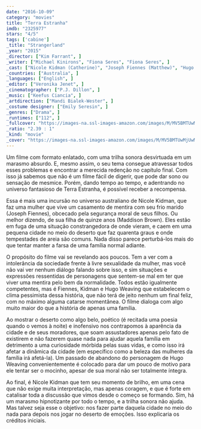 ```yaml
---
date: "2016-10-09"
category: "movies"
title: "Terra Estranha"
imdb: "2325977"
stars: "4/5"
tags: ['cabine']
_title: "Strangerland"
_year: "2015"
_director: ["Kim Farrant", ]
_writer: ["Michael Kinirons", "Fiona Seres", "Fiona Seres", ]
_cast: ["Nicole Kidman (Catherine)", "Joseph Fiennes (Matthew)", "Hugo Weaving (Rae)", "Lisa Flanagan (Coreen)", "Meyne Wyatt (Burtie)", "Maddison Brown (Lily)", "Nicholas Hamilton (Tom)", "Jim Russell (Alan Robertson)", "Sean Keenan (Steve Robertson)", ]
_countries: ["Australia", ]
_languages: ["English", ]
_editor: ["Veronika Jenet", ]
_cinematographer: ["P.J. Dillon", ]
_music: ["Keefus Ciancia", ]
_artdirection: ["Mandi Bialek-Wester", ]
_costume designer: ["Emily Seresin", ]
_genres: ["Drama", ]
_runtimes: ["112", ]
_fullcover: "https://images-na.ssl-images-amazon.com/images/M/MV5BMTUwMjUwMTE0OV5BMl5BanBnXkFtZTgwMjg2Mzk1NjE@.jpg"
_ratio: "2.39 : 1"
_kind: "movie"
_cover: "https://images-na.ssl-images-amazon.com/images/M/MV5BMTUwMjUwMTE0OV5BMl5BanBnXkFtZTgwMjg2Mzk1NjE@._V1._SX99_SY140_.jpg"
---
```

Um filme com formato enlatado, com uma trilha sonora desvirtuada em um marasmo absurdo. E, mesmo assim, o seu tema consegue atravessar todos esses problemas e encontrar a merecida redenção no capítulo final. Com isso já sabemos que não é um filme fácil de digerir, que pode dar sono ou sensação de mesmice. Porém, dando tempo ao tempo, e adentrando no universo fantasioso de Terra Estranha, é possível receber a recompensa.

Essa é mais uma incursão no universo australiano de Nicole Kidman, que faz uma mulher que vive um casamento de mentira com seu frio marido (Joseph Fiennes), obcecado pela segurança moral de seus filhos. Ou melhor dizendo, de sua filha de quinze anos (Maddison Brown). Eles estão em fuga de uma situação constrangedora de onde vieram, e caem em uma pequena cidade no meio do deserto que faz quarenta graus e onde tempestades de areia são comuns. Nada disso parece perturbá-los mais do que tentar manter a farsa de uma família normal adiante.

O propósito do filme vai se revelando aos poucos. Tem a ver com a intolerância da sociedade frente à livre sexualidade da mulher, mas você não vai ver nenhum diálogo falando sobre isso, e sim situações e expressões ressentidas de personagens que sentem-se mal em ter que viver uma mentira pelo bem da normalidade. Todos estão igualmente competentes, mas é Fiennes, Kidman e Hugo Weaving que estabelecem o clima pessimista dessa história, que não terá de jeito nenhum um final feliz, com no máximo alguma catarse momentânea. O filme dialoga com algo muito maior do que a história de apenas uma família.

Ao mostrar o deserto como algo belo, poético (é recitada uma poesia quando o vemos à noite) e inofensivo nos contrapomos à aparência da cidade e de seus moradores, que soam assustadores apenas pelo fato de existirem e não fazerem quase nada para ajudar aquela família em detrimento a uma curiosidade mórbida pelas suas vidas, e como isso irá afetar a dinâmica da cidade (em específico como a beleza das mulheres da família irá afetá-la). Um passado de abandono do personagem de Hugo Weaving convenientemente é colocado para dar um pouco de motivo para ele tentar ser o mocinho, apesar de sua moral não ser totalmente íntegra.

Ao final, é Nicole Kidman que tem seu momento de brilho, em uma cena que não exige muita interpretação, mas apenas coragem, e que é forte em catalisar toda a discussão que vimos desde o começo se formando. Sim, há um marasmo hipnotizante por todo o tempo, e a trilha sonora não ajuda. Mas talvez seja esse o objetivo: nos fazer parte daquela cidade no meio do nada para depois nos jogar no deserto de emoções. Isso explicaria os créditos iniciais.
